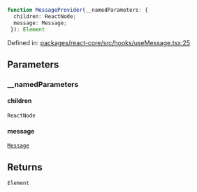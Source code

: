 ```ts
function MessageProvider(__namedParameters: {
  children: ReactNode;
  message: Message;
 }): Element
```

Defined in: [packages/react-core/src/hooks/useMessage.tsx:25](https://github.com/thesysdev/crayon/blob/42bf9c916a4f4ba514db529a08f9461bfbbad8ca/js/packages/react-core/src/hooks/useMessage.tsx#L25)

## Parameters

### \_\_namedParameters

#### children

`ReactNode`

#### message

[`Message`](../type-aliases/Message.md)

## Returns

`Element`
